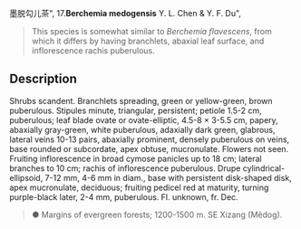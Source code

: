 墨脱勾儿茶",
17.**Berchemia medogensis** Y. L. Chen & Y. F. Du",

> This species is somewhat similar to *Berchemia flavescens*, from which it differs by having branchlets, abaxial leaf surface, and inflorescence rachis puberulous.

## Description
Shrubs scandent. Branchlets spreading, green or yellow-green, brown puberulous. Stipules minute, triangular, persistent; petiole 1.5-2 cm, puberulous; leaf blade ovate or ovate-elliptic, 4.5-8 × 3-5.5 cm, papery, abaxially gray-green, white puberulous, adaxially dark green, glabrous, lateral veins 10-13 pairs, abaxially prominent, densely puberulous on veins, base rounded or subcordate, apex obtuse, mucronulate. Flowers not seen. Fruiting inflorescence in broad cymose panicles up to 18 cm; lateral branches to 10 cm; rachis of inflorescence puberulous. Drupe cylindrical-ellipsoid, 7-12 mm, 4-6 mm in diam., base with persistent disk-shaped disk, apex mucronulate, deciduous; fruiting pedicel red at maturity, turning purple-black later, 2-4 mm, puberulous. Fl. unknown, fr. Dec.

> ●  Margins of evergreen forests; 1200-1500 m. SE Xizang (Mêdog).
